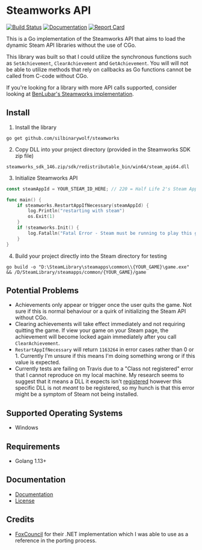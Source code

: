 # Steamworks API

[![Build Status](https://travis-ci.com/silbinarywolf/steamworks.svg?branch=master)](https://travis-ci.com/silbinarywolf/steamworks)
[![Documentation](https://godoc.org/github.com/silbinarywolf/steamworks?status.svg)](https://godoc.org/github.com/silbinarywolf/steamworks)
[![Report Card](https://goreportcard.com/badge/github.com/silbinarywolf/steamworks)](https://goreportcard.com/report/github.com/silbinarywolf/steamworks)

This is a Go implementation of the Steamworks API that aims to load the dynamic Steam API libraries without the use of CGo. 

This library was built so that I could utilize the synchronous functions such as `SetAchievement`, `ClearAchievement` and `GetAchievement`. You will will not be able to utilize methods that rely on callbacks as Go functions cannot be called from C-code without CGo.

If you're looking for a library with more API calls supported, consider looking at [BenLubar's Steamworks implementation](https://github.com/BenLubar/steamworks).

## Install

1) Install the library
```
go get github.com/silbinarywolf/steamworks
```

2) Copy DLL into your project directory (provided in the Steamworks SDK zip file)
```
steamworks_sdk_146.zip/sdk/redistributable_bin/win64/steam_api64.dll
```

3) Initialize Steamworks API
```go
const steamAppId = YOUR_STEAM_ID_HERE; // 220 = Half Life 2's Steam App ID

func main() {
	if steamworks.RestartAppIfNecessary(steamAppId) {
		log.Println("restarting with steam")
		os.Exit(1)
	}
	if !steamworks.Init() {
		log.Fatalln("Fatal Error - Steam must be running to play this game")
	}
}
```

4) Build your project directly into the Steam directory for testing
```
go build -o "D:\SteamLibrary\steamapps\common\\{YOUR_GAME}\game.exe" && /D/SteamLibrary/steamapps/common/{YOUR_GAME}/game
```


## Potential Problems

* Achievements only appear or trigger once the user quits the game. Not sure if this is normal behaviour or a quirk of initializing the Steam API without CGo.
* Clearing achievements will take effect immediately and not requiring quitting the game. If view your game on your Steam page, the achievement will become locked again immediately after you call `ClearAchievement`.
* `RestartAppIfNecessary` will return `1163264` in error cases rather than 0 or 1. Currently I'm unsure if this means I'm doing something wrong or if this value is expected.
* Currently tests are failing on Travis due to a "Class not registered" error that I cannot reproduce on my local machine. My research seems to suggest that it means a DLL it expects isn't [registered](https://web.archive.org/save/https://errorcodespro.com/heres-how-to-fix-the-class-not-registered-error/#What_Is_The_Meaning_Of_The_Class_Not_Registered_Error) however this specific DLL is not *meant* to be registered, so my hunch is that this error might be a symptom of Steam not being installed.


## Supported Operating Systems

* Windows

## Requirements

* Golang 1.13+

## Documentation

* [Documentation](https://godoc.org/github.com/silbinarywolf/steamworks)
* [License](LICENSE.md)

## Credits

* [FoxCouncil](https://github.com/FoxCouncil/Steamworks.Core) for their .NET implementation which I was able to use as a reference in the porting process.
